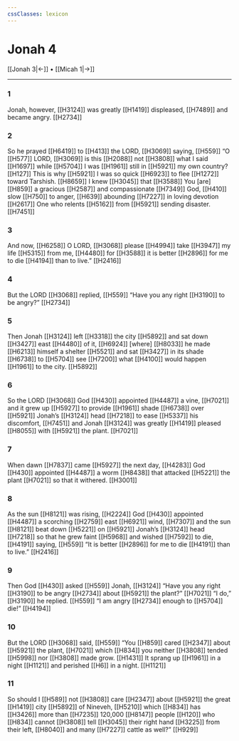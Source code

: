 ```yaml
---
cssClasses: lexicon
---
```


# Jonah 4

[[Jonah 3|←]] • [[Micah 1|→]]

---

### 1
Jonah, however, [[H3124]] was greatly [[H1419]] displeased, [[H7489]] and became angry. [[H2734]]

### 2
So he prayed [[H6419]] to [[H413]] the LORD, [[H3069]] saying, [[H559]] “O [[H577]] LORD, [[H3069]] is this [[H2088]] not [[H3808]] what I said [[H1697]] while [[H5704]] I was [[H1961]] still in [[H5921]] my own country? [[H127]] This is why [[H5921]] I was so quick [[H6923]] to flee [[H1272]] toward Tarshish. [[H8659]] I knew [[H3045]] that [[H3588]] You [are] [[H859]] a gracious [[H2587]] and compassionate [[H7349]] God, [[H410]] slow [[H750]] to anger, [[H639]] abounding [[H7227]] in loving devotion [[H2617]] One who relents [[H5162]] from [[H5921]] sending disaster. [[H7451]]

### 3
And now, [[H6258]] O LORD, [[H3068]] please [[H4994]] take [[H3947]] my life [[H5315]] from me, [[H4480]] for [[H3588]] it is better [[H2896]] for me to die [[H4194]] than to live.” [[H2416]]

### 4
But the LORD [[H3068]] replied, [[H559]] “Have you  any right [[H3190]] to be angry?” [[H2734]]

### 5
Then Jonah [[H3124]] left [[H3318]] the city [[H5892]] and sat down [[H3427]] east [[H4480]] of it, [[H6924]] [where] [[H8033]] he made [[H6213]] himself a shelter [[H5521]] and sat [[H3427]] in its shade [[H6738]] to [[H5704]] see [[H7200]] what [[H4100]] would happen [[H1961]] to the city. [[H5892]]

### 6
So the LORD [[H3068]] God [[H430]] appointed [[H4487]] a vine, [[H7021]] and it grew up [[H5927]] to provide [[H1961]] shade [[H6738]] over [[H5921]] Jonah’s [[H3124]] head [[H7218]] to ease [[H5337]] his  discomfort, [[H7451]] and Jonah [[H3124]] was greatly [[H1419]] pleased [[H8055]] with [[H5921]] the plant. [[H7021]]

### 7
When dawn [[H7837]] came [[H5927]] the next day, [[H4283]] God [[H430]] appointed [[H4487]] a worm [[H8438]] that attacked [[H5221]] the plant [[H7021]] so that it withered. [[H3001]]

### 8
As the sun [[H8121]] was rising, [[H2224]] God [[H430]] appointed [[H4487]] a scorching [[H2759]] east [[H6921]] wind, [[H7307]] and the sun [[H8121]] beat down [[H5221]] on [[H5921]] Jonah’s [[H3124]] head [[H7218]] so that he grew faint [[H5968]] and wished [[H7592]] to die, [[H4191]] saying, [[H559]] “It is better [[H2896]] for me to die [[H4191]] than to live.” [[H2416]]

### 9
Then God [[H430]] asked [[H559]] Jonah, [[H3124]] “Have you  any right [[H3190]] to be angry [[H2734]] about [[H5921]] the plant?” [[H7021]] “I do,” [[H3190]] he replied. [[H559]] “I am angry [[H2734]] enough to [[H5704]] die!” [[H4194]]

### 10
But the LORD [[H3068]] said, [[H559]] “You [[H859]] cared [[H2347]] about [[H5921]] the plant, [[H7021]] which [[H834]] you neither [[H3808]] tended [[H5998]] nor [[H3808]] made grow. [[H1431]] It sprang up [[H1961]] in a night [[H1121]] and perished [[H6]] in a night. [[H1121]]

### 11
So should I [[H589]] not [[H3808]] care [[H2347]] about [[H5921]] the great [[H1419]] city [[H5892]] of Nineveh, [[H5210]] which [[H834]] has [[H3426]] more than [[H7235]] 120,000 [[H8147]] people [[H120]] who [[H834]] cannot [[H3808]] tell [[H3045]] their right hand [[H3225]] from their left, [[H8040]] and many [[H7227]] cattle as well?” [[H929]]

